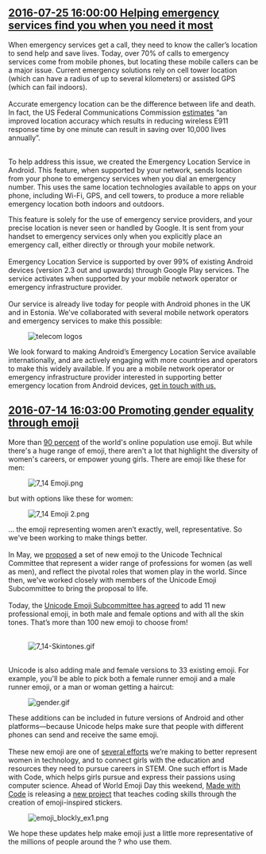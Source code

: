 ## <a href="https://www.blog.google/around-the-globe/google-europe/helping-emergency-services-find-you/" target="_blank">2016-07-25 16:00:00 Helping emergency services find you when you need it most</a>
<div onclick="onClickAction(this)"><html><head></head><body><div class="block-paragraph"><div class="rich-text">When emergency services get a call, they need to know the caller’s location to send help and save lives. Today, over 70% of calls to emergency services come from mobile phones, but locating these mobile callers can be a major issue. Current emergency solutions rely on cell tower location (which can have a radius of up to several kilometers) or assisted GPS (which can fail indoors).<br/> <br/> Accurate emergency location can be the difference between life and death. In fact, the US Federal Communications Commission <a href="https://ecfsapi.fcc.gov/file/60001010065.pdf">estimates</a> “an improved location accuracy which results in reducing wireless E911 response time by one minute can result in saving over 10,000 lives annually”.<br/> <br/><p>To help address this issue, we created the Emergency Location Service in Android. This feature, when supported by your network, sends location from your phone to emergency services when you dial an emergency number. This uses the same location technologies available to apps on your phone, including Wi-Fi, GPS, and cell towers, to produce a more reliable emergency location both indoors and outdoors.</p>This feature is solely for the use of emergency service providers, and your precise location is never seen or handled by Google. It is sent from your handset to emergency services only when you explicitly place an emergency call, either directly or through your mobile network.<br/> <br/> Emergency Location Service is supported by over 99% of existing Android devices (version 2.3 out and upwards) through Google Play services. The service activates when supported by your mobile network operator or emergency infrastructure provider.<br/> <br/> Our service is already live today for people with Android phones in the UK and in Estonia. We’ve collaborated with several mobile network operators and emergency services to make this possible:<br/></div></div><div class="block-image_half_width"><div class="article-module h-c-page"><div class="h-c-grid"><figure class="article-image--medium h-c-grid__col h-c-grid__col--4 h-c-grid__col--offset-4 "><img alt="telecom logos" src="https://storage.googleapis.com/gweb-uniblog-publish-prod/images/telecom_logos.max-1000x1000.png"/></figure></div></div></div><div class="block-paragraph"><div class="rich-text"><p>We look forward to making Android’s Emergency Location Service available internationally, and are actively engaging with more countries and operators to make this widely available. If you are a mobile network operator or emergency infrastructure provider interested in supporting better emergency location from Android devices, <a href="http://goo.gl/forms/4eSNttUl2b0kpFMv2">get in touch with us.</a></p></div></div></body></html>
</div><script type="text/javascript">
function onClickAction(e){
if(e.style.display == 'none'){
e.style.display = '';
}else{e.style.display = 'none';}
</script>


## <a href="https://www.blog.google/products/android/promoting-gender-equality-through-emoji/" target="_blank">2016-07-14 16:03:00 Promoting gender equality through emoji</a>
<div onclick="onClickAction(this)"><html><head></head><body><div class="block-paragraph"><div class="rich-text">More than <a href="http://www.adweek.com/socialtimes/report-92-of-online-consumers-use-emoji-infographic/627521">90 percent</a> of the world's online population use emoji. But while there's a huge range of emoji, there aren't a lot that highlight the diversity of women's careers, or empower young girls. There are emoji like these for men:<br/></div></div><div class="block-image_full_width"><figure class="article-image--full article-module "><img alt="7_14 Emoji.png" src="https://storage.googleapis.com/gweb-uniblog-publish-prod/images/7_14_Emoji_hZQzi1Z.max-1000x1000.png"/></figure></div><div class="block-paragraph"><div class="rich-text">but with options like these for women:<br/></div></div><div class="block-image_full_width"><figure class="article-image--full article-module "><img alt="7_14 Emoji 2.png" src="https://storage.googleapis.com/gweb-uniblog-publish-prod/images/7_14_Emoji_2_dNIt5W9.max-1000x1000.png"/></figure></div><div class="block-paragraph"><div class="rich-text">… the emoji representing women aren’t exactly, well, representative. So we've been working to make things better.<br/> <br/> In May, we <a href="http://unicode.org/L2/L2016/16160-emoji-professions.pdf">proposed</a> a set of new emoji to the Unicode Technical Committee that represent a wider range of professions for women (as well as men), and reflect the pivotal roles that women play in the world. Since then, we've worked closely with members of the Unicode Emoji Subcommittee to bring the proposal to life.<br/> <br/> Today, the <a href="http://www.unicode.org/L2/L2016/16181-gender-zwj-sequences.pdf">Unicode Emoji Subcommittee has agreed</a> to add 11 new professional emoji, in both male and female options and with all the skin tones. That’s more than 100 new emoji to choose from!<br/> <br/></div></div><div class="block-image_full_width"><figure class="article-image--full article-module "><img alt="7_14-Skintones.gif" src="https://storage.googleapis.com/gweb-uniblog-publish-prod/original_images/7_14-Skintones.gif"/></figure></div><div class="block-paragraph"><div class="rich-text"><br/> Unicode is also adding male and female versions to 33 existing emoji. For example, you'll be able to pick both a female runner emoji and a male runner emoji, or a man or woman getting a haircut:<br/></div></div><div class="block-image_full_width"><figure class="article-image--full article-module "><img alt="gender.gif" src="https://storage.googleapis.com/gweb-uniblog-publish-prod/original_images/gender.gif"/></figure></div><div class="block-paragraph"><div class="rich-text">These additions can be included in future versions of Android and other platforms—because Unicode helps make sure that people with different phones can send and receive the same emoji.<br/> <br/> These new emoji are one of <a href="http://google.com/diversity">several efforts</a> we’re making to better represent women in technology, and to connect girls with the education and resources they need to pursue careers in STEM. One such effort is Made with Code, which helps girls pursue and express their passions using computer science. Ahead of World Emoji Day this weekend, <a href="https://www.madewithcode.com/">Made with Code</a> is releasing a <a href="https://www.madewithcode.com/projects/emoji">new project</a> that teaches coding skills through the creation of emoji-inspired stickers.<br/></div></div><div class="block-image_full_width"><figure class="article-image--full article-module "><img alt="emoji_blockly_ex1.png" src="https://storage.googleapis.com/gweb-uniblog-publish-prod/images/emoji_blockly_ex1.max-1000x1000.png"/></figure></div><div class="block-paragraph"><div class="rich-text"><p>We hope these updates help make emoji just a little more representative of the millions of people around the ? who use them.</p></div></div></body></html>
</div><script type="text/javascript">
function onClickAction(e){
if(e.style.display == 'none'){
e.style.display = '';
}else{e.style.display = 'none';}
</script>


